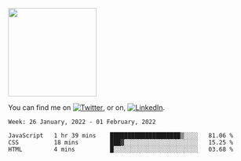 <!-- ![visitors](https://visitor-badge.glitch.me/badge?page_id=page.id) -->

<img height="180em" src="https://github-readme-stats.vercel.app/api?username=alihernandez&show_icons=true&hide_border=true&&count_private=true&include_all_commits=true" />

<!-- Actual text -->

You can find me on [![Twitter][1.2]][1], or on, [![LinkedIn][2.2]][2].

<!-- Icons -->

[1.2]: http://i.imgur.com/wWzX9uB.png (twitter icon without padding)
[2.2]: https://raw.githubusercontent.com/MartinHeinz/MartinHeinz/master/linkedin-3-16.png (LinkedIn icon without padding)

<!-- Links to your social media accounts -->

[1]: https://twitter.com/phantomramen
[2]: https://www.linkedin.com/in/ali-hernandez-96b1b71a9/

<!--START_SECTION:waka-->
```text
Week: 26 January, 2022 - 01 February, 2022

JavaScript   1 hr 39 mins    ████████████████████▒░░░░   81.06 % 
CSS          18 mins         ███▓░░░░░░░░░░░░░░░░░░░░░   15.25 % 
HTML         4 mins          █░░░░░░░░░░░░░░░░░░░░░░░░   03.68 % 
```
<!--END_SECTION:waka-->
